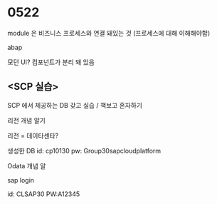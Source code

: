# 0522

module 은 비즈니스 프로세스와 연결 돼있는 것 \(프로세스에 대해 이해해야함\) 

abap 

모던 UI?  컴포넌트가 분리 돼 있음 

## &lt;SCP 실습&gt; 

SCP 에서 제공하는 DB  갖고 실습 / 책보고 혼자하기

리전 개념 알기

리전 = 데이타센타?

생성한 DB id: cp10130 pw: Group30sapcloudplatform

Odata 개념 알



sap login 

id: CLSAP30 PW:A12345

